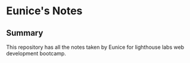 # Eunice's Notes

## Summary
This repository has all the notes taken by Eunice for lighthouse labs web development bootcamp.
